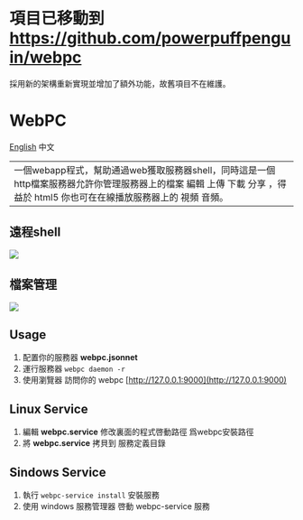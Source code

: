 # 項目已移動到 https://github.com/powerpuffpenguin/webpc

採用新的架構重新實現並增加了額外功能，故舊項目不在維護。

# WebPC

[English](README.md) 中文

<table>
<tr>
<td>
  一個webapp程式，幫助通過web獲取服務器shell，同時這是一個http檔案服務器允許你管理服務器上的檔案 編輯 上傳 下載 分享 ，得益於 html5 你也可在在線播放服務器上的 視頻 音頻。 
</td>
</tr>
</table>

## 遠程shell

![](document/shell.gif)

## 檔案管理
![](document/filesystem.gif)

## Usage

1. 配置你的服務器 **webpc.jsonnet**
2. 運行服務器 `webpc daemon -r`
3. 使用瀏覽器 訪問你的 webpc [http://127.0.0.1:9000](http://127.0.0.1:9000)

## Linux Service

1. 編輯 **webpc.service** 修改裏面的程式啓動路徑 爲webpc安裝路徑
2. 將 **webpc.service** 拷貝到 服務定義目錄

## Sindows Service

1. 執行 `webpc-service install` 安裝服務
2. 使用 windows 服務管理器 啓動 webpc-service 服務
